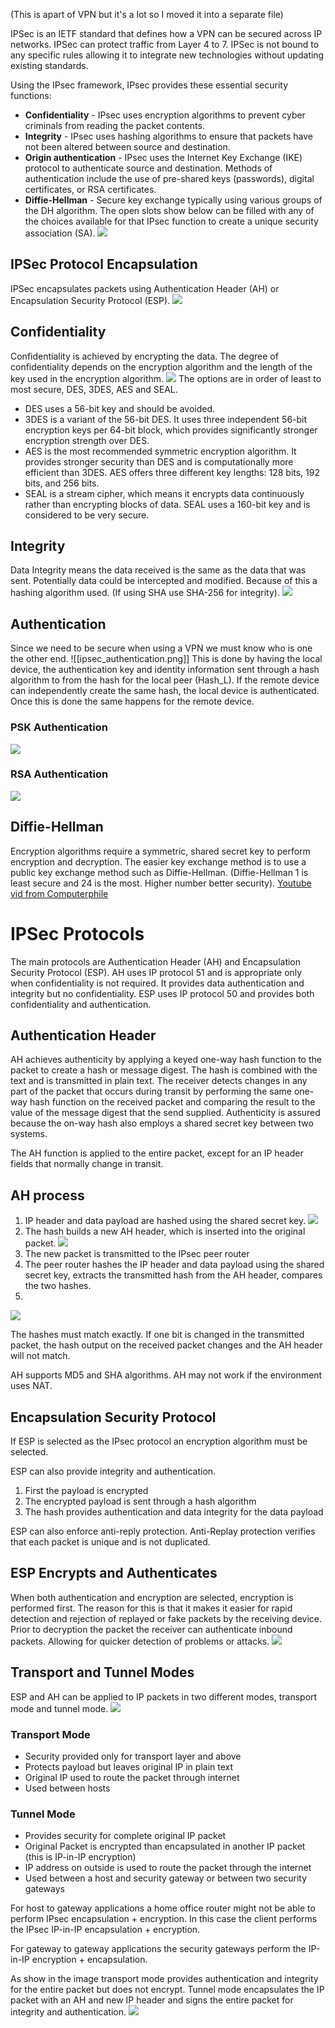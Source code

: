 (This is apart of VPN but it's a lot so I moved it into a separate file)

IPSec is an IETF standard that defines how a VPN can be secured across IP networks. IPSec can protect traffic from Layer 4 to 7. IPSec is not bound to any specific rules allowing it to integrate new technologies without updating existing standards.

Using the IPsec framework, IPsec provides these essential security functions:
- **Confidentiality** - IPsec uses encryption algorithms to prevent cyber criminals from reading the packet contents.
- **Integrity** - IPsec uses hashing algorithms to ensure that packets have not been altered between source and destination.
- **Origin authentication** - IPsec uses the Internet Key Exchange (IKE) protocol to authenticate source and destination. Methods of authentication include the use of pre-shared keys (passwords), digital certificates, or RSA certificates.
- **Diffie-Hellman** - Secure key exchange typically using various groups of the DH algorithm.
The open slots show below can be filled with any of the choices available for that IPsec function to create a unique security association (SA).
![](/Images/ip_sec_sa.png)

## IPSec Protocol Encapsulation
IPSec encapsulates packets using Authentication Header (AH) or Encapsulation Security Protocol (ESP).
![](/Images/ipsec_protcol_encap.png)
## Confidentiality
Confidentiality is achieved by encrypting the data. The degree of confidentiality depends on the encryption algorithm and the length of the key used in the encryption algorithm.
![](/Images/ipsec_encryption.png)
The options are in order of least to most secure, DES, 3DES, AES and SEAL.
- DES uses a 56-bit key and should be avoided.
- 3DES is a variant of the 56-bit DES. It uses three independent 56-bit encryption keys per 64-bit block, which provides significantly stronger encryption strength over DES. 
- AES is the most recommended symmetric encryption algorithm. It provides stronger security than DES and is computationally more efficient than 3DES. AES offers three different key lengths: 128 bits, 192 bits, and 256 bits.
- SEAL is a stream cipher, which means it encrypts data continuously rather than encrypting blocks of data. SEAL uses a 160-bit key and is considered to be very secure.
## Integrity
Data Integrity means the data received is the same as the data that was sent. Potentially data could be intercepted and modified. Because of this a hashing algorithm used. (If using SHA use SHA-256 for integrity).
![](/Images/ipsec_integrity.png)
## Authentication
Since we need to be secure when using a VPN we must know who is one the other end. ![[ipsec_authentication.png]]
This is done by having the local device, the authentication key and identity information sent through a hash algorithm to from the hash for the local peer (Hash_L). If the remote device can independently create the same hash, the local device is authenticated. Once this is done the same happens for the remote device.
### PSK Authentication
![](/Images/PSK_authentication.png)
### RSA Authentication
![](/Images/rsa_authentication.png)
## Diffie-Hellman
Encryption algorithms require a symmetric, shared secret key to perform encryption and decryption. The easier key exchange method is to use a public key exchange method such as Diffie-Hellman. (Diffie-Hellman 1 is least secure and 24 is the most. Higher number better security).
[Youtube vid from Computerphile](https://www.youtube.com/watch?v=NmM9HA2MQGI&pp=ygUNZGlmZmUtaGVsbG1hbg%3D%3D)

# IPSec Protocols
The main protocols are Authentication Header (AH) and Encapsulation Security Protocol (ESP). AH uses IP protocol 51 and is appropriate only when confidentiality is not required. It provides data authentication and integrity but no confidentiality. ESP uses IP protocol 50 and provides both confidentiality and authentication.
## Authentication Header
AH achieves authenticity by applying a keyed one-way hash function to the packet to create a hash or message digest. The hash is combined with the text and is transmitted in plain text. The receiver detects changes in any part of the packet that occurs during transit by performing the same one-way hash function on the received packet and comparing the result to the value of the message digest that the send supplied. Authenticity is assured because the on-way hash also employs a shared secret key between two systems.

The AH function is applied to the entire packet, except for an IP header fields that normally change in transit.

## AH process
1. IP header and data payload are hashed using the shared secret key.
![](/Images/ah_process_1.png)
2. The hash builds a new AH header, which is inserted into the original packet.
![](/Images/ah_process_2.png)
3. The new packet is transmitted to the IPsec peer router
4. The peer router hashes the IP header and data payload using the shared secret key, extracts the transmitted hash from the AH header, compares the two hashes.
5. 
![](/Images/ah_process_3.png)

The hashes must match exactly. If one bit is changed in the transmitted packet, the hash output on the received packet changes and the AH header will not match.

AH supports MD5 and SHA algorithms. AH may not work if the environment uses NAT.

## Encapsulation Security Protocol
If ESP is selected as the IPsec protocol an encryption algorithm must be selected.

ESP can also provide integrity and authentication. 
1. First the payload is encrypted
2. The encrypted payload is sent through a hash algorithm
3. The hash provides authentication and data integrity for the data payload

ESP can also enforce anti-reply protection. Anti-Replay protection verifies that each packet is unique and is not duplicated.

## ESP Encrypts and Authenticates
When both authentication and encryption are selected, encryption is performed first. The reason for this is that it makes it easier for rapid detection and rejection of replayed or fake packets by the receiving device. Prior to decryption the packet the receiver can authenticate inbound packets. Allowing for quicker detection of problems or attacks.
![](/Images/esp_encap.png)
## Transport and Tunnel Modes
ESP and AH can be applied to IP packets in two different modes, transport mode and tunnel mode.
![](/Images/transport_tunnel_mode.png)
### Transport Mode
- Security provided only for transport layer and above
- Protects payload but leaves original IP in plain text
- Original IP used to route the packet through internet
- Used between hosts
### Tunnel Mode
- Provides security for complete original IP packet
- Original Packet is encrypted than encapsulated in another IP packet (this is IP-in-IP encryption)
- IP address on outside is used to route the packet through the internet
- Used between a host and security gateway or between two security gateways

For host to gateway applications a home office router might not be able to perform IPsec encapsulation + encryption. In this case the client performs the IPsec IP-in-IP encapsulation + encryption.

For gateway to gateway applications the security gateways perform the IP-in-IP encryption + encapsulation.

As show in the image transport mode provides authentication and integrity for the entire packet but does not encrypt.
Tunnel mode encapsulates the IP packet with an AH and new IP header and signs the entire packet for integrity and authentication.
![](/Images/tunnel_transport_packet.png)
